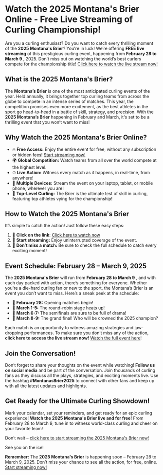# Watch the 2025 Montana's Brier Online - Free Live Streaming of Curling Championship!

Are you a curling enthusiast? Do you want to catch every thrilling moment of the **2025 Montana's Brier**? You're in luck! We’re offering **FREE live streaming** of this prestigious curling event, happening from **February 28 to March 9** , 2025. Don’t miss out on watching the world’s best curlers compete for the championship title! [Click here to watch the live stream now!](https://tinyurl.com/livestreamfreeo?st=2025montanasbrier&si=gh)

## What is the 2025 Montana's Brier?

The **Montana’s Brier** is one of the most anticipated curling events of the year. Held annually, it brings together top curling teams from across the globe to compete in an intense series of matches. This year, the competition promises even more excitement, as the best athletes in the sport go head-to-head in a battle of skill, strategy, and precision. With the **2025 Montana’s Brier** happening in February and March, it's set to be a thrilling event that you won’t want to miss!

## Why Watch the 2025 Montana's Brier Online?

- 🔥 **Free Access:** Enjoy the entire event for free, without any subscription or hidden fees! [Start streaming now!](https://tinyurl.com/livestreamfreeo?st=2025montanasbrier&si=gh)
- 🌍 **Global Competition:** Watch teams from all over the world compete at the highest level.
- ⏱ **Live Action:** Witness every match as it happens, in real-time, from anywhere!
- 📱 **Multiple Devices:** Stream the event on your laptop, tablet, or mobile phone, wherever you are!
- 🥇 **Top-Level Curling:** The Brier is the ultimate test of skill in curling, featuring top athletes vying for the championship!

## How to Watch the 2025 Montana's Brier

It’s simple to catch the action! Just follow these easy steps:

1. 🔗 **Click on the link:** [Click here to watch now](https://tinyurl.com/livestreamfreeo?st=2025montanasbrier&si=gh)
2. 🎥 **Start streaming:** Enjoy uninterrupted coverage of the event.
3. 📅 **Don’t miss a match:** Be sure to check the full schedule to catch every exciting moment!

## Event Schedule: February 28 – March 9, 2025

The **2025 Montana's Brier** will run from **February 28 to March 9** , and with each day packed with action, there’s something for everyone. Whether you're a die-hard curling fan or new to the sport, the Montana’s Brier is an event you don’t want to miss. Here’s a sneak peek at the schedule:

- 📅 **February 28:** Opening matches begin!
- 📅 **March 1-5:** The round-robin stage heats up!
- 📅 **March 6-7:** The semifinals are sure to be full of drama!
- 📅 **March 8-9:** The grand final! Who will be crowned the 2025 champion?

Each match is an opportunity to witness amazing strategies and jaw-dropping performances. To make sure you don’t miss any of the action, **click here to access the live stream now!** [Watch the full event here](https://tinyurl.com/livestreamfreeo?st=2025montanasbrier&si=gh)!

## Join the Conversation!

Don’t forget to share your thoughts on the event while watching! **Follow us on social media** and be part of the conversation. Join thousands of curling fans as they discuss all the plays, strategies, and exciting moments live. Use the hashtag **#MontanasBrier2025** to connect with other fans and keep up with all the latest updates and highlights.

## Get Ready for the Ultimate Curling Showdown!

Mark your calendar, set your reminders, and get ready for an epic curling experience! **Watch the 2025 Montana's Brier live and for free!** From February 28 to March 9, tune in to witness world-class curling and cheer on your favorite team!

Don’t wait – [click here to start streaming the 2025 Montana's Brier now!](https://tinyurl.com/livestreamfreeo?st=2025montanasbrier&si=gh)

See you on the ice!

**Remember:** The **2025 Montana's Brier** is happening soon – February 28 to March 9, 2025. Don’t miss your chance to see all the action, for free, online. [Start streaming now!](https://tinyurl.com/livestreamfreeo?st=2025montanasbrier&si=gh)
